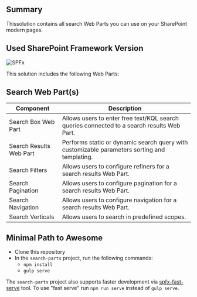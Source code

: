 ## Summary

Thissolution contains all search Web Parts you can use on your SharePoint modern pages.

## Used SharePoint Framework Version ##

![SPFx](https://img.shields.io/badge/drop-1.10.0-green.svg)

This solution includes the following Web Parts:

## Search Web Part(s) ##

Component | Description |
----- | ----- |
Search Box Web Part | Allows users to enter free text/KQL search queries connected to a search results Web Part.
Search Results Web Part | Performs static or dynamic search query with customizable parameters sorting and templating.
Search Filters | Allows users to configure refiners for a search results Web Part.
Search Pagination | Allows users to configure pagination for a search results Web Part.
Search Navigation | Allows users to configure navigation for a search results Web Part.
Search Verticals | Allows users to search in predefined scopes.

## Minimal Path to Awesome ##

- Clone this repository
- In the `search-parts` project, run the following commands:
  - `npm install`
  - `gulp serve`

The `search-parts` project also supports faster development via [spfx-fast-serve](https://github.com/s-KaiNet/spfx-fast-serve) tool. To use "fast serve" run `npm run serve` instead of `gulp serve`.